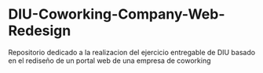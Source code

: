 # DIU-Coworking-Company-Web-Redesign
 Repositorio dedicado a la realizacion del ejercicio entregable de DIU basado en el rediseño de un portal web de una empresa de coworking
